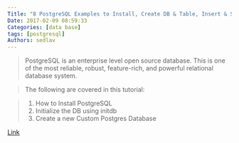 ```yaml
---
Title: "8 PostgreSQL Examples to Install, Create DB & Table, Insert & Select Records"
Date: 2017-02-09 08:59:33
Categories: [data base]
tags: [postgresql]
Authors: sedlav
---
```


> PostgreSQL is an enterprise level open source database. This is one of the most reliable, robust, feature-rich, and powerful relational database system.

> The following are covered in this tutorial:

> 1. How to Install PostgreSQL
> 2. Initialize the DB using initdb
> 3. Create a new Custom Postgres Database

[Link](http://www.thegeekstuff.com/2017/02/postgresql-basics/)
